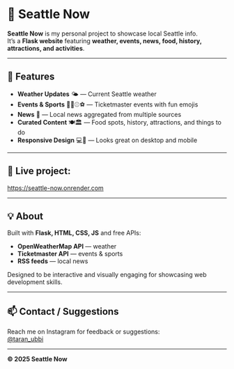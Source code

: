 # 🌆 Seattle Now

**Seattle Now** is my personal project to showcase local Seattle info.  
It’s a **Flask website** featuring **weather, events, news, food, history, attractions, and activities**.

---

## 🚀 Features

- **Weather Updates** 🌤️ — Current Seattle weather  
- **Events & Sports** 🎫🏈⚾⚽ — Ticketmaster events with fun emojis  
- **News** 📰 — Local news aggregated from multiple sources  
- **Curated Content** 🍽️🏛️ — Food spots, history, attractions, and things to do  
- **Responsive Design** 💻📱 — Looks great on desktop and mobile

---

## 🔗 Live project: 

https://seattle-now.onrender.com  

---

## 💡 About

Built with **Flask, HTML, CSS, JS** and free APIs:  

- **OpenWeatherMap API** — weather  
- **Ticketmaster API** — events & sports  
- **RSS feeds** — local news  

Designed to be interactive and visually engaging for showcasing web development skills.

---

## 📫 Contact / Suggestions

Reach me on Instagram for feedback or suggestions:  
[@taran_ubbi](https://instagram.com/taran_ubbi)

---

**© 2025 Seattle Now**
